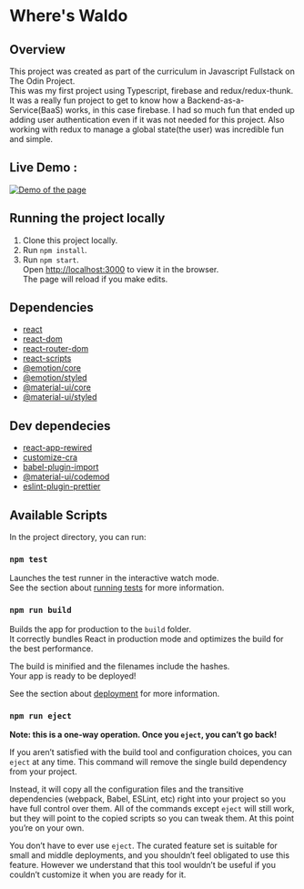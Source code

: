 # Where's Waldo

## Overview 
This project was created as part of the curriculum in Javascript Fullstack on The Odin Project.</br>
This was my first project using Typescript, firebase and redux/redux-thunk. It was a really fun project to get to know how a Backend-as-a-Service(BaaS) works, in this case firebase. I had so much fun that ended up adding user authentication even if it was not needed for this project. Also working with redux to manage a global state(the user) was incredible fun and simple.

## Live Demo : 
[![Demo of the page](https://i.ibb.co/rxHp4NP/screen.png)](https://daxas-boop.github.io/where-is-waldo/#/)

## Running the project locally
1. Clone this project locally.
2. Run `npm install`.</br>
3. Run `npm start`.</br>
Open [http://localhost:3000](http://localhost:3000) to view it in the browser.<br />
The page will reload if you make edits.

## Dependencies
- [react](https://en.reactjs.org/docs/getting-started.html)
- [react-dom](https://es.reactjs.org/docs/react-dom.html)
- [react-router-dom](https://reactrouter.com/web/guides/quick-start)
- [react-scripts](https://github.com/facebook/create-react-app/tree/master/packages/react-scripts)
- [@emotion/core](https://emotion.sh/docs/introduction)
- [@emotion/styled](https://emotion.sh/docs/styled)
- [@material-ui/core](https://www.npmjs.com/package/@material-ui/core)
- [@material-ui/styled](https://material-ui.com/es/styles/basics/)

## Dev dependecies 
- [react-app-rewired](https://github.com/timarney/react-app-rewired)
- [customize-cra](https://github.com/arackaf/customize-cra)
- [babel-plugin-import](https://www.npmjs.com/package/babel-plugin-import)
- [@material-ui/codemod](https://www.npmjs.com/package/@material-ui/codemod)
- [eslint-plugin-prettier](https://github.com/prettier/eslint-plugin-prettier)

## Available Scripts

In the project directory, you can run:

### `npm test`

Launches the test runner in the interactive watch mode.<br />
See the section about [running tests](https://facebook.github.io/create-react-app/docs/running-tests) for more information.

### `npm run build`

Builds the app for production to the `build` folder.<br />
It correctly bundles React in production mode and optimizes the build for the best performance.

The build is minified and the filenames include the hashes.<br />
Your app is ready to be deployed!

See the section about [deployment](https://facebook.github.io/create-react-app/docs/deployment) for more information.

### `npm run eject`

**Note: this is a one-way operation. Once you `eject`, you can’t go back!**

If you aren’t satisfied with the build tool and configuration choices, you can `eject` at any time. This command will remove the single build dependency from your project.

Instead, it will copy all the configuration files and the transitive dependencies (webpack, Babel, ESLint, etc) right into your project so you have full control over them. All of the commands except `eject` will still work, but they will point to the copied scripts so you can tweak them. At this point you’re on your own.

You don’t have to ever use `eject`. The curated feature set is suitable for small and middle deployments, and you shouldn’t feel obligated to use this feature. However we understand that this tool wouldn’t be useful if you couldn’t customize it when you are ready for it.
